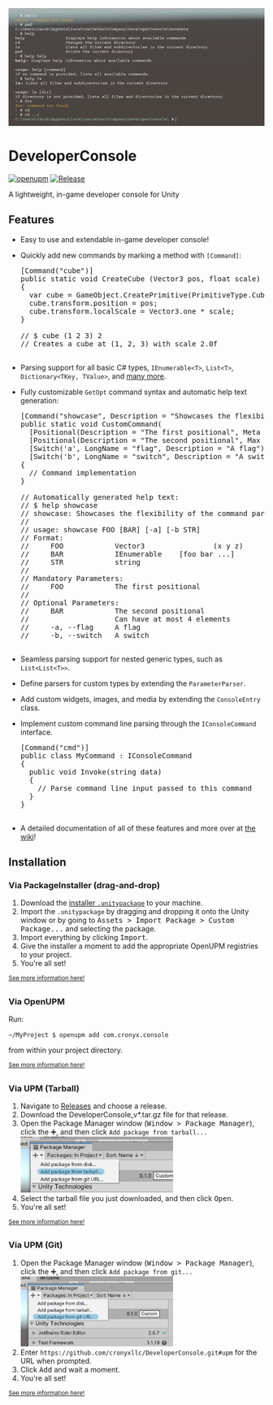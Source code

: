 <p align="center"><img src="https://raw.githubusercontent.com/cronyxllc/DeveloperConsole/main/docs/images/Screenshot.PNG"></p>

# DeveloperConsole

[![openupm](https://img.shields.io/npm/v/com.cronyx.console?label=openupm&registry_uri=https://package.openupm.com)](https://openupm.com/packages/com.cronyx.console/) [![Release](https://github.com/cronyxllc/DeveloperConsole/actions/workflows/release.yml/badge.svg)](https://github.com/cronyxllc/DeveloperConsole/actions/workflows/release.yml) 

A lightweight, in-game developer console for Unity

## Features

<ul>
  <li>Easy to use and extendable in-game developer console!</li>
  <li>
    <p>Quickly add new commands by marking a method with <code>[Command]</code>:</p>
    <pre lang="csharp">
[Command("cube")]
public static void CreateCube (Vector3 pos, float scale)
{
  var cube = GameObject.CreatePrimitive(PrimitiveType.Cube);
  cube.transform.position = pos;
  cube.transform.localScale = Vector3.one * scale;
}
&nbsp;
// $ cube (1 2 3) 2
// Creates a cube at (1, 2, 3) with scale 2.0f
    </pre>
  </li>
  <li>
    <p>Parsing support for all basic C# types, <code>IEnumerable&lt;T&gt;</code>, <code>List&lt;T&gt;</code>, <code>Dictionary&lt;TKey, TValue&gt;</code>, and <a href="https://github.com/cronyxllc/DeveloperConsole/wiki/Supported-parameter-types">many more</a>.</p>
  </li>
  
  <li>
  <p>Fully customizable <code>GetOpt</code> command syntax and automatic help text generation:</p>
  
  <pre lang=csharp>
[Command("showcase", Description = "Showcases the flexibility of the command parser.")]
public static void CustomCommand(
  [Positional(Description = "The first positional", Meta = "FOO")] Vector3 posOne,
  [Positional(Description = "The second positional", Max = 4, Meta = "BAR", Optional = true)] IEnumerable&lt;string&gt; posTwo,
  [Switch('a', LongName = "flag", Description = "A flag")] bool flag,
  [Switch('b', LongName = "switch", Description = "A switch", Meta = "STR")] string @switch)
{
  // Command implementation
}

// Automatically generated help text:
// $ help showcase
// showcase: Showcases the flexibility of the command parser
// 
// usage: showcase FOO [BAR] [-a] [-b STR]
// Format:
//     FOO            Vector3                (x y z)
//     BAR            IEnumerable<string>    [foo bar ...]
//     STR            string                 
// 
// Mandatory Parameters:
//     FOO            The first positional
// 
// Optional Parameters:
//     BAR            The second positional
//                    Can have at most 4 elements
//     -a, --flag     A flag
//     -b, --switch   A switch
  </pre>
  </li>
  
  <li>
    <p>Seamless parsing support for nested generic types, such as <code>List&lt;List&lt;T&gt;&gt;</code>.</p>
  </li>
  <li>
    <p>Define parsers for custom types by extending the <code>ParameterParser</code>.</p>
  </li>
  <li>
    <p>Add custom widgets, images, and media by extending the <code>ConsoleEntry</code> class.</p>
  </li>
  <li>
  <p>Implement custom command line parsing through the <code>IConsoleCommand</code> interface.</p>
  <pre lang="csharp">
[Command("cmd")]
public class MyCommand : IConsoleCommand
{
  public void Invoke(string data)
  {
    // Parse command line input passed to this command
  }
}
  </pre>
  </li>
  <li>
  <p>A detailed documentation of all of these features and more over at <a href="https://github.com/cronyxllc/DeveloperConsole/wiki">the wiki</a>!</p>
  </li>
</ul>

## Installation

### Via PackageInstaller (drag-and-drop)

1. Download the [installer `.unitypackage`](https://package-installer.glitch.me/v1/installer/OpenUPM/com.cronyx.console?registry=https%3A%2F%2Fpackage.openupm.com) to your machine.
2. Import the `.unitypackage` by dragging and dropping it onto the Unity window or by going to <kbd>Assets > Import Package > Custom Package...</kbd> and selecting the package.
3. Import everything by clicking <kbd>Import</kbd>.
4. Give the installer a moment to add the appropriate OpenUPM registries to your project.
5. You're all set!

<sup><a href="https://github.com/cronyxllc/DeveloperConsole/wiki/Installing-via-OpenUPM">See more information here!</a></sup>

### Via OpenUPM

Run:

```
~/MyProject $ openupm add com.cronyx.console
```

from within your project directory.

<sup><a href="https://github.com/cronyxllc/DeveloperConsole/wiki/Installing-via-PackageInstaller">See more information here!</a></sup>

### Via UPM (Tarball)

<ol>
  <li>Navigate to <a href="https://github.com/cronyxllc/DeveloperConsole/releases">Releases</a> and choose a release.</li>
  <li>Download the DeveloperConsole_v*.tar.gz file for that release.</li>
  <li>Open the Package Manager window (<kbd>Window > Package Manager</kbd>), click the ➕, and then click <code>Add package from tarball...</code></li>
<img src="https://github.com/cronyxllc/DeveloperConsole/blob/main/docs/images/Install_UPMTarball.PNG" width=300px/>
  <li>Select the tarball file you just downloaded, and then click <kbd>Open</kbd>.</li>
  <li>You're all set!</li>
</ol>

<sup><a href="https://github.com/cronyxllc/DeveloperConsole/wiki/Installing-via-UPM-(Tarball)">See more information here!</a></sup>

### Via UPM (Git)

<ol>
  <li>Open the Package Manager window (<kbd>Window > Package Manager</kbd>), click the ➕, and then click <code>Add package from git...</code></li>
<img src="https://github.com/cronyxllc/DeveloperConsole/blob/main/docs/images/Install_UPMGit_URL.PNG" width=300px/>
  <li>Enter <code>https://github.com/cronyxllc/DeveloperConsole.git#upm</code> for the URL when prompted.</li>
  <li>Click <kbd>Add</kbd> and wait a moment.</li>
  <li>You're all set!</li>
</ol>

<sup><a href="https://github.com/cronyxllc/DeveloperConsole/wiki/Installing-via-UPM-(Git)">See more information here!</a></sup>
